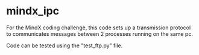 # mindx_ipc
For the MindX coding challenge, this code sets up a transmission protocol to communicates messages between 2 processes running on the same pc.

Code can be tested using the "test_ftp.py" file. 
